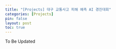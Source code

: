 ```yaml
---
title: "[Projects] 대구 교통사고 피해 예측 AI 경진대회"
categories: [Projects]
pin: false
layout: post
toc: true
---
```

To Be Updated